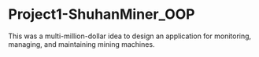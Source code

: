 # Project1-ShuhanMiner_OOP
This was a multi-million-dollar idea to design an application for monitoring, managing, and maintaining mining machines.
